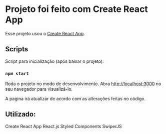 # Projeto foi feito com Create React App

Esse projeto usou o [Create React App](https://github.com/facebook/create-react-app).


## Scripts

Script para inicialização (após baixar o projeto):

### `npm start`

Roda o projeto no modo de desenvolvimento.
Abra [http://localhost:3000](http://localhost:3000) no seu navegador para visualizá-lo.

A pagina irá atualizar de acordo com as alterações feitas no código.

## Utilizado:

Create React App
React.js
Styled Components
SwiperJS